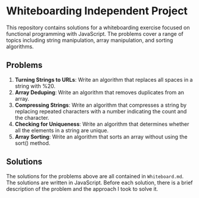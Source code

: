 # Whiteboarding Independent Project

This repository contains solutions for a whiteboarding exercise focused on functional programming with JavaScript. The problems cover a range of topics including string manipulation, array manipulation, and sorting algorithms.

## Problems

1. **Turning Strings to URLs**: Write an algorithm that replaces all spaces in a string with %20.
2. **Array Deduping**: Write an algorithm that removes duplicates from an array.
3. **Compressing Strings**: Write an algorithm that compresses a string by replacing repeated characters with a number indicating the count and the character.
4. **Checking for Uniqueness**: Write an algorithm that determines whether all the elements in a string are unique.
5. **Array Sorting**: Write an algorithm that sorts an array without using the sort() method.

## Solutions

The solutions for the problems above are all contained in `Whiteboard.md`. The solutions are written in JavaScript. Before each solution, there is a brief description of the problem and the approach I took to solve it.